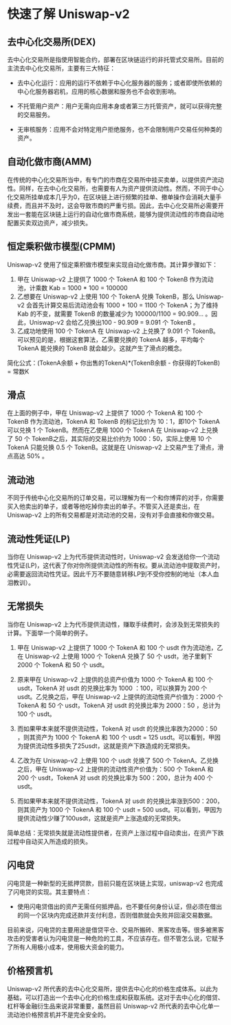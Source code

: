 # 快速了解 Uniswap-v2

## 去中心化交易所(DEX)

去中心化交易所是指使用智能合约，部署在区块链运行的非托管式交易所。目前的主流去中心化交易所，主要有三大特征：

- 去中心化运行：应用的运行不依赖于中心化服务器的服务；或者即使所依赖的中心化服务器宕机，应用的核心数据和服务也不会收到影响。

- 不托管用户资产：用户无需向应用本身或者第三方托管资产，就可以获得完整的交易服务。

- 无审核服务：应用不会对特定用户拒绝服务，也不会限制用户交易任何种类的资产。

## 自动化做市商(AMM)

在传统的中心化交易所当中，有专门的市商在交易所中挂买卖单，以提供资产流动性。同样，在去中心化交易所，也需要有人为资产提供流动性。然而，不同于中心化交易所挂单成本几乎为0，在区块链上进行频繁的挂单、撤单操作会消耗大量手续费，而且并不及时，这会导致市商的严重亏损。因此，去中心化交易所必需要开发出一套能在区块链上运行的自动化做市商系统，能够为提供流动性的市商自动地配置买卖双边资产，减少损失。

## 恒定乘积做市模型(CPMM)

Uniswap-v2 使用了恒定乘积做市模型来实现自动化做市商。其计算步骤如下：

1. 甲在 Uniswap-v2 上提供了 1000 个 TokenA 和 100 个 TokenB 作为流动池，计乘数 Kab = 1000 * 100 = 100000
2. 乙想要在 Uniswap-v2 上使用 100 个 TokenA 兑换 TokenB，那么 Uniswap-v2 会首先计算交易后流动池会有 1000 + 100 = 1100 个 TokenA；为了维持 Kab 的不变，就需要 TokenB 的数量减少为 100000/1100 = 90.909... 。因此，Uniswap-v2 会给乙兑换出100 - 90.909 = 9.091 个 TokenB 。
3. 乙成功地使用 100 个 TokenA 在 Uniswap-v2 上兑换了 9.091 个 TokenB。可以预见的是，根据这套算法，乙需要兑换的 TokenA 越多，平均每个 TokenA 能兑换的 TokenB 就会越少。这就产生了滑点的概念。

简化公式：(TokenA余额 + 你出售的TokenA)*(TokenB余额 - 你获得的TokenB) = 常数K

## 滑点

在上面的例子中，甲在 Uniswap-v2 上提供了 1000 个 TokenA 和 100 个 TokenB 作为流动池，TokenA 和 TokenB 的标记比价为 10：1，即10个 TokenA 可以兑换 1 个 TokenB。然而在乙使用 1000 个 TokenA 在 Uniswap-v2 上兑换了 50 个 TokenB之后，其实际的交易比价约为 1000：50，实际上使用 10 个 TokenA 只能兑换 0.5 个 TokenB。这就是在 Uniswap-v2 上交易产生了滑点，滑点高达 50% 。

## 流动池

不同于传统中心化交易所的订单交易，可以理解为有一个和你博弈的对手，你需要买入他卖出的单子，或者等他吃掉你卖出的单子。不管买入还是卖出，在 Uniswap-v2 上的所有交易都是对流动池的交易，没有对手会直接和你做交易。

## 流动性凭证(LP)

当你在 Uniswap-v2 上为代币提供流动性时，Uniswap-v2 会发送给你一个流动性凭证(LP)，这代表了你对你所提供流动性的所有权。要从流动池中提取资产时，必需要返回流动性凭证。因此千万不要随意转移LP到不受你控制的地址（本人血泪教训）。

## 无常损失

当你在 Uniswap-v2 上为代币提供流动性，赚取手续费时，会涉及到无常损失的计算。下面举一个简单的例子。

1. 甲在 Uniswap-v2 上提供了 1000 个 TokenA 和 100 个 usdt 作为流动池，乙在 Uniswap-v2 上使用 1000 个 TokenA 兑换了 50 个 usdt，池子里剩下 2000 个 TokenA 和 50 个 usdt。

2. 原来甲在 Uniswap-v2 上提供的总资产价值为  1000 个 TokenA 和 100 个 usdt，TokenA 对 usdt 的兑换比率为 1000 ：100，可以换算为 200 个 usdt。乙兑换之后，甲在 Uniswap-v2 上提供的流动性资产价值为：2000 个 TokenA 和 50 个 usdt，TokenA 对 usdt 的兑换比率为 2000：50 ，总计为 100 个 usdt。

4. 而如果甲本来就不提供流动性，TokenA 对 usdt 的兑换比率跌为2000：50 ，则其资产为 1000 个 TokenA 和  100 个 usdt = 125 usdt。可以看到，甲因为提供流动性多损失了25usdt，这就是资产下跌造成的无常损失。

5. 乙改为在 Uniswap-v2 上使用 100 个 usdt 兑换了 500 个 TokenA。乙兑换之后，甲在 Uniswap-v2 上提供的流动性资产价值为：500 个 TokenA 和 200 个 usdt，TokenA 对 usdt 的兑换比率为 500：200，总计为 400 个 usdt。

6.  而如果甲本来就不提供流动性，TokenA 对 usdt 的兑换比率涨到500：200，则其资产为 1000 个 TokenA 和  100 个 usdt = 500 usdt。可以看到，甲因为提供流动性少赚了100usdt，这就是资产上涨造成的无常损失。

简单总结：无常损失就是流动性提供者，在资产上涨过程中自动卖出，在资产下跌过程中自动买入所造成的损失。

## 闪电贷

闪电贷是一种新型的无抵押贷款，目前只能在区块链上实现，uniswap-v2 也完成了闪电贷的实现。其主要特点：

- 使用闪电贷借出的资产无需任何抵押品，也不要任何身份认证，但必须在借出的同一个区块内完成还款并支付利息，否则借款就会失败并回滚交易数据。

目前来说，闪电贷的主要用途是借贷平仓、交易所搬砖、黑客攻击等。很多被黑客攻击的受害者认为闪电贷是一种危险的工具，不应该存在。但不管怎么说，它赋予了所有人用极小成本，使用极大资金的能力。

## 价格预言机

Uniswap-v2 所代表的去中心化交易所，提供去中心化的价格生成体系。以此为基础，可以打造出一个去中心化的价格生成和获取系统。这对于去中心化的借贷、杠杆等金融衍生品来说非常重要，虽然目前 Uniswap-v2 所代表的去中心化单一流动池价格预言机并不是完全安全的。

